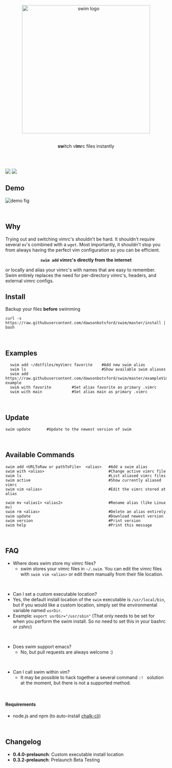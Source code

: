 <p align="center">
  <img src="media/GreatWave.jpg" alt="swim logo" width = "400" />
  <br>
  <br>
  <p align = "center">
    <b>sw</b>itch v<b>im</b>rc files instantly
    <br><br>

    
  </p>
</p>
<br>
    
![](https://img.shields.io/badge/version-0.4.0--prelaunch-brightgreen.svg)
![](https://img.shields.io/badge/license-MIT-blue.svg)

## Demo
![demo fig](media/demo.gif)

<br>

## Why
Trying out and switching vimrc's shouldn't be hard. It shouldn't require several ```mv```'s combined with a ```wget```. Most importantly, it shouldn't stop you from always having the perfect vim configuration so you can be efficient. 
<br>
<p align="center">
  <b><code>swim add</code> vimrc's directly from the internet</b>
</p>
or locally and alias your vimrc's with names that are easy to remember. Swim entirely replaces the need for per-directory vimrc's, headers, and external vimrc configs.

<br>

## Install
Backup your files **before** swimming

```shell
curl -s https://raw.githubusercontent.com/dawsonbotsford/swim/master/install | bash
```

<br>

## Examples

```shell
  swim add ~/dotfiles/myVimrc favorite    #Add new swim alias
  swim ls                                 #Show available swim aliases
  swim add https://raw.githubusercontent.com/dawsonbotsford/swim/master/exampleVimrcs/vimrcWikia.vim example
  swim with favorite         #Set alias favorite as primary .vimrc
  swim with main             #Set alias main as primary .vimrc

```

<br>

## Update

```shell
swim update       #Update to the newest version of swim
```

<br>

## Available Commands

```shell
swim add <URLToRaw or pathToFile>  <alias>   #Add a swim alias
swim with <alias>                            #Change active vimrc file
swim ls                                      #List aliased vimrc files
swim active                                  #Show currently aliased vimrc
swim vim <alias>                             #Edit the vimrc stored at alias

swim mv <alias1> <alias2>                    #Rename alias (like Linux mv)
swim rm <alias>                              #Delete an alias entirely
swim update                                  #Download newest version
swim version                                 #Print version
swim help                                    #Print this message
```

<br>

## FAQ

* Where does swim store my vimrc files?
  * swim stores your vimrc files in ```~/.swim```. You can edit the vimrc files with ```swim vim <alias>``` or edit them manually from their file location.

<br>

*  Can I set a custom executable location?
  * Yes, the default install location of the `swim` executable is `/usr/local/bin`, but if you would like a custom location, simply set the environmental variable named `usrDir`. 
  * Example: `export usrDir="/usr/sbin"`
(That only needs to be set for when you perform the swim install. So no need to set this in your bashrc or zshrc)

<br>

* Does swim support emacs?
  * No, but pull requests are always welcome :)

<br>

* Can I call swim within vim?
  * It may be possible to hack together a several command ```:! ``` solution at the moment, but there is not a supported method.
  
<br>

#### Requirements

* node.js and npm (to auto-install [chalk-cli](https://github.com/chalk/chalk-cli))

<br>

## Changelog

* **0.4.0-prelaunch**: Custom executable install location
* **0.3.2-prelaunch**: Prelaunch Beta Testing
